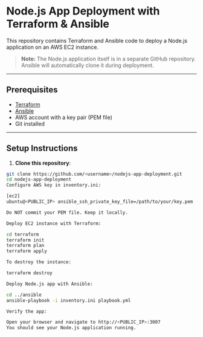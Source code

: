 # Node.js App Deployment with Terraform & Ansible

This repository contains Terraform and Ansible code to deploy a Node.js application on an AWS EC2 instance.

> **Note:** The Node.js application itself is in a separate GitHub repository. Ansible will automatically clone it during deployment.

---

## Prerequisites

- [Terraform](https://www.terraform.io/downloads)
- [Ansible](https://docs.ansible.com/ansible/latest/installation_guide/intro_installation.html)
- AWS account with a key pair (PEM file)
- Git installed

---

## Setup Instructions

1. **Clone this repository**:

```bash
git clone https://github.com/<username>/nodejs-app-deployment.git
cd nodejs-app-deployment
Configure AWS key in inventory.ini:

[ec2]
ubuntu@<PUBLIC_IP> ansible_ssh_private_key_file=/path/to/your/key.pem

Do NOT commit your PEM file. Keep it locally.

Deploy EC2 instance with Terraform:

cd terraform
terraform init
terraform plan
terraform apply

To destroy the instance:

terraform destroy

Deploy Node.js app with Ansible:

cd ../ansible
ansible-playbook -i inventory.ini playbook.yml

Verify the app:

Open your browser and navigate to http://<PUBLIC_IP>:3007
You should see your Node.js application running.